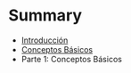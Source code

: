 # Summary

* [Introducción](README.md)
* [Conceptos Básicos](chapter1.md)
* Parte 1: Conceptos Básicos

